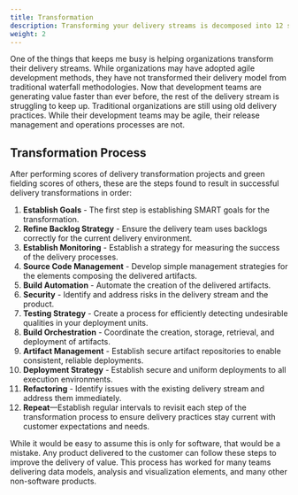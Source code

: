 ```yaml
---
title: Transformation
description: Transforming your delivery streams is decomposed into 12 steps. Unlike other 12-step programs, this one is iterative.
weight: 2
---
```


One of the things that keeps me busy is helping organizations transform their delivery streams. While organizations may have adopted agile development methods, they have not transformed their delivery model from traditional waterfall methodologies. Now that development teams are generating value faster than ever before, the rest of the delivery stream is struggling to keep up. Traditional organizations are still using old delivery practices. While their development teams may be agile, their release management and operations processes are not.

## Transformation Process

After performing scores of delivery transformation projects and green fielding scores of others, these are the steps found to result in successful delivery transformations in order:

1. **Establish Goals** - The first step is establishing SMART goals for the transformation.
1. **Refine Backlog Strategy** - Ensure the delivery team uses backlogs correctly for the current delivery environment.
1. **Establish Monitoring** - Establish a strategy for measuring the success of the delivery processes.
1. **Source Code Management** - Develop simple management strategies for the elements composing the delivered artifacts.
1. **Build Automation** - Automate the creation of the delivered artifacts.
1. **Security** - Identify and address risks in the delivery stream and the product.
1. **Testing Strategy** - Create a process for efficiently detecting undesirable qualities in your deployment units.
1. **Build Orchestration** - Coordinate the creation, storage, retrieval, and deployment of artifacts.
1. **Artifact Management** - Establish secure artifact repositories to enable consistent, reliable deployments.
1. **Deployment Strategy** - Establish secure and uniform deployments to all execution environments.
1. **Refactoring** - Identify issues with the existing delivery stream and address them immediately.
1. **Repeat**—Establish regular intervals to revisit each step of the transformation process to ensure delivery practices stay current with customer expectations and needs.

While it would be easy to assume this is only for software, that would be a mistake. Any product delivered to the customer can follow these steps to improve the delivery of value. This process has worked for many teams delivering data models, analysis and visualization elements, and many other non-software products.
